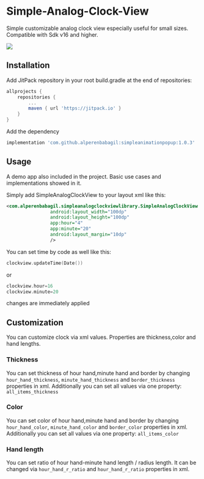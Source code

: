 # Simple-Analog-Clock-View
Simple customizable analog clock view especially useful for small sizes. Compatible with Sdk v16 and higher.

![](https://media.giphy.com/media/VcxL0025VcDPVpLWsQ/giphy.gif)

## Installation
Add JitPack repository in your root build.gradle at the end of repositories:
```gradle
allprojects {
	repositories {
		...
		maven { url 'https://jitpack.io' }
	}
}
```
Add the dependency
```gradle
implementation 'com.github.alperenbabagil:simpleanimationpopup:1.0.3'
```

## Usage
A demo app also included in the project. Basic use cases and implementations showed in it.

Simply add SimpleAnalogClockView to your layout xml like this:

```xml
<com.alperenbabagil.simpleanalogclockviewlibrary.SimpleAnalogClockView
                android:layout_width="100dp"
                android:layout_height="100dp"
                app:hour="4"
                app:minute="20"
                android:layout_margin="10dp"
                />
```

You can set time by code as well like this:

```kotlin
clockview.updateTime(Date())
```
or
```kotlin
clockview.hour=16
clockview.minute=20
```

changes are immediately applied

## Customization
You can customize clock via xml values. Properties are thickness,color and hand lengths.

### Thickness

You can set thickness of hour hand,minute hand and border by changing `hour_hand_thickness`,
`minute_hand_thickness` and `border_thickness` properties in xml. 
Additionally you can set all values via one property: `all_items_thickness`

### Color

You can set color of hour hand,minute hand and border by changing `hour_hand_color`,
`minute_hand_color` and `border_color` properties in xml. 
Additionally you can set all values via one property: `all_items_color`

### Hand length

You can set ratio of hour hand-minute hand length / radius length. 
It can be changed via `hour_hand_r_ratio` and `hour_hand_r_ratio` properties in xml.

